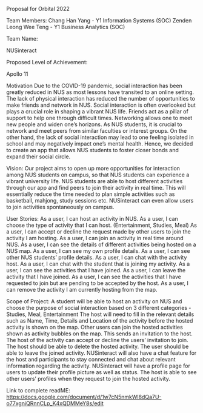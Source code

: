 Proposal for Orbital 2022

Team Members: 
Chang Han Yang - Y1 Information Systems (SOC)
Zenden Leong Wee Teng - Y1 Business Analytics (SOC)

Team Name: 

NUSinteract 

Proposed Level of Achievement: 

Apollo 11 

Motivation
Due to the COVID-19 pandemic, social interaction has been greatly reduced in NUS as most lessons have transited to an online setting. The lack of physical interaction has reduced the number of opportunities to make friends and network in NUS. Social interaction is often overlooked but plays a crucial role in shaping a vibrant NUS life. Friends act as a pillar of support to help one through difficult times. Networking allows one to meet new people and widen one’s horizons. As NUS students, it is crucial to network and meet peers from similar faculties or interest groups. On the other hand, the lack of social interaction may lead to one feeling isolated in school and may negatively impact one’s mental health. Hence, we decided to create an app that allows NUS students to foster closer bonds and expand their social circle. 
 
Vision:
Our project aims to open up more opportunities for interaction among NUS students on campus, so that NUS students can experience a vibrant university life.
NUS students are able to host different activities through our app and find peers to join their activity in real time. This will essentially reduce the time needed to plan simple activities such as basketball, mahjong, study sessions etc. NUSinteract can even allow users to join activities spontaneously on campus. 


User Stories:
 As a user, I can host an activity in NUS.
As a user, I can choose the type of activity that I can host. (Entertainment, Studies, Meal)
As a user, I can accept or decline the request made by other users to join the activity I am hosting.
As a user, I can join an activity in real time around NUS.
As a user, I can see the details of different activities being hosted on a NUS map.
As a user, I can see my own profile details.
As a user, I can see other NUS students’ profile details.
As a user, I can chat with the activity host.
As a user, I can chat with the student that is joining my activity.
As a user, I can see the activities that I have joined.
As a user, I can leave the activity that I have joined.
As a user, I can see the activities that I have requested to join but are pending to be accepted by the host.
As a user, I can remove the activity I am currently hosting from the map.


Scope of Project:
A student will be able to host an activity on NUS and choose the purpose of social interaction based on 3 different categories - Studies, Meal, Entertainment
The host will need to fill in the relevant details such as Name, Time, Details and Location of the activity before the hosted activity is shown on the map.
Other users can join the hosted activities shown as activity bubbles on the map. This sends an invitation to the host.
The host of the activity can accept or decline the users’ invitation to join.
The host should be able to delete the hosted activity.
The user should be able to leave the joined activity.
NUSinteract will also have a chat feature for the host and participants to stay connected and chat about relevant information regarding the activity.
NUSinteract will have a profile page for users to update their profile picture as well as status. The host is able to see other users’ profiles when they request to join the hosted activity.


Link to complete readME:
https://docs.google.com/document/d/1w7cN5nmkWl8dQa7U-o77xgniQRnnCLp_K4xQDMMeY8s/edit

